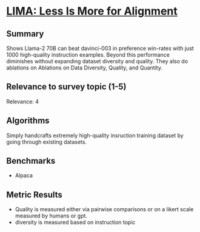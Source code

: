 # [LIMA: Less Is More for Alignment](https://arxiv.org/abs/2305.11206)

## Summary

Shows Llama-2 70B can beat davinci-003 in preference win-rates with just 1000 high-quality instruction examples. Beyond this performance diminishes without expanding dataset diversity and quality. They also do ablations on Ablations on Data Diversity, Quality, and Quantity.

## Relevance to survey topic (1-5)

Relevance: 4

## Algorithms

Simply handcrafts extremely high-quality insruction training dataset by going through existing datasets.

## Benchmarks

- Alpaca

## Metric Results

- Quality is measured either via pairwise comparisons or on a likert scale measured by humans or gpt.
- diversity is measured based on instruction topic
